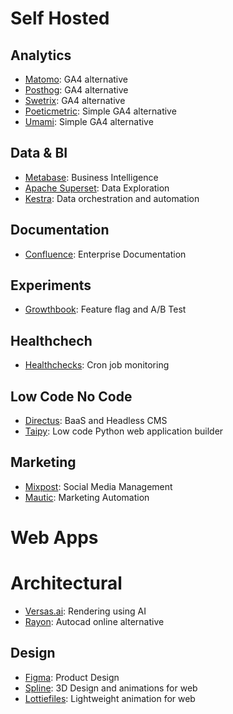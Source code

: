 # Self Hosted

## Analytics

* [Matomo](https://matomo.org/): GA4 alternative
* [Posthog](https://posthog.com/): GA4 alternative
* [Swetrix](http://swetrix.com): GA4 alternative
* [Poeticmetric](https://www.poeticmetric.com/): Simple GA4 alternative
* [Umami](https://umami.is/): Simple GA4 alternative

## Data & BI

* [Metabase](https://www.metabase.com/): Business Intelligence
* [Apache Superset](https://superset.apache.org/): Data Exploration
* [Kestra](https://kestra.io/): Data orchestration and automation

## Documentation

* [Confluence](https://www.atlassian.com/software/confluence): Enterprise Documentation

## Experiments

* [Growthbook](https://www.growthbook.io/): Feature flag and A/B Test

## Healthchech

* [Healthchecks](https://healthchecks.io/): Cron job monitoring

## Low Code No Code

* [Directus](https://directus.io/): BaaS and Headless CMS
* [Taipy](https://www.taipy.io/): Low code Python web application builder

## Marketing

* [Mixpost](https://mixpost.app/): Social Media Management
* [Mautic](https://www.mautic.org/): Marketing Automation

# Web Apps

# Architectural

* [Versas.ai](https://versas.ai/): Rendering using AI
* [Rayon](https://rayon.design/): Autocad online alternative

## Design

* [Figma](https://figma.com/): Product Design
* [Spline](https://spline.design/): 3D Design and animations for web
* [Lottiefiles](https://lottiefiles.com/): Lightweight animation for web
